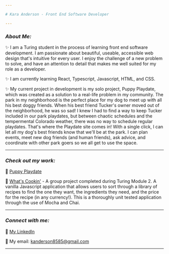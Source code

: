 ```yaml
---

# Kara Anderson - Front End Software Developer

---
```


### ___About Me:___ 
:sparkles: I am a Turing student in the process of learning front end software development.  I am passionate about beautiful, useable, accessible web design that's intuitive for every user.  I enjoy the challenge of a new problem to solve, and have an attention to detail that makes me well suited for my role as a developer.

:sparkles: I am currently learning React, Typescript, Javascript, HTML, and CSS.

:sparkles:  My current project in development is my solo project, Puppy Playdate, which was created as a solution to a real-life problem in my community.  The park in my neighborhood is the perfect place for my dog to meet up with all his best doggy friends.  When his best friend Tucker's owner moved out of the neighborhood, he was so sad!  I knew I had to find a way to keep Tucker included in our park playdates, but between chaotic schedules and the tempermental Colorado weather, there was no way to schedule regular playdates.  That's where the Playdate site comes in!  With a single click, I can let all my dog's best friends know that we'll be at the park.  I can plan events, meet new dog friends (and human friends), ask advice, and coordinate with other park goers so we all get to use the space.

---

### ___Check out my work:___

:star2: [Puppy Playdate](https://github.com/Kanderson58/boolean-site)

:star2:  [What's Cookin'](https://github.com/Kanderson58/whats-cookin) - A group project completed during Turing Module 2.  A vanilla Javascript application that allows users to sort through a library of recipes to find the one they want, the ingredients they need, and the price for the recipe (in any currency!).  This is a thoroughly unit tested application through the use of Mocha and Chai.

---

### ___Connect with me:___

:link: [My LinkedIn](https://www.linkedin.com/in/kara-anderson8/)

:link: My email: kanderson8585@gmail.com

---
